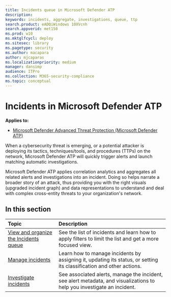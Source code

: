 ```yaml
---
title: Incidents queue in Microsoft Defender ATP
description:
keywords: incidents, aggregate, investigations, queue, ttp
search.product: eADQiWindows 10XVcnh
search.appverid: met150
ms.prod: w10
ms.mktglfcycl: deploy
ms.sitesec: library
ms.pagetype: security
ms.author: macapara
author: mjcaparas
ms.localizationpriority: medium
manager: dansimp
audience: ITPro
ms.collection: M365-security-compliance 
ms.topic: conceptual
---
```


# Incidents in Microsoft Defender ATP
**Applies to:**
- [Microsoft Defender Advanced Threat Protection (Microsoft Defender ATP)](https://go.microsoft.com/fwlink/p/?linkid=2069559)


When a cybersecurity threat is emerging, or a potential attacker is deploying its tactics, techniques/tools, and procedures (TTPs) on the network, Microsoft Defender ATP will quickly trigger alerts and launch matching automatic investigations. 

Microsoft Defender ATP applies correlation analytics and aggregates all related alerts and investigations into an incident. Doing so helps narrate a broader story of an attack, thus providing you with the right visuals (upgraded incident graph) and data representations to understand and deal with complex cross-entity threats to your organization's network.
 

## In this section

Topic | Description 
:---|:---
[View and organize the Incidents queue](view-incidents-queue.md)|  See the list of incidents and learn how to apply filters to limit the list and get a more focused view.
[Manage incidents](manage-incidents.md) | Learn how to manage incidents by assigning it, updating its status, or setting its classification and other actions.
[Investigate incidents](investigate-incidents.md)|  See associated alerts, manage the incident, see alert metadata, and visualizations to help you investigate an incident.


